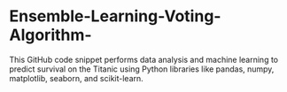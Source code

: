 # Ensemble-Learning-Voting-Algorithm-
This GitHub code snippet performs data analysis and machine learning to predict survival on the Titanic using Python libraries like pandas, numpy, matplotlib, seaborn, and scikit-learn.
